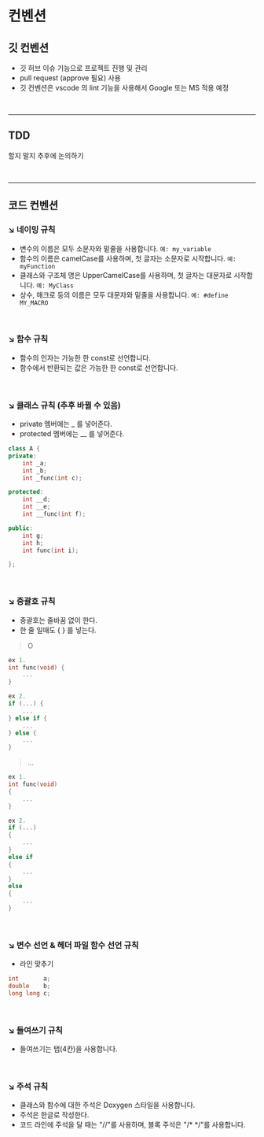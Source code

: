 # 컨벤션

## 깃 컨벤션

-   깃 허브 이슈 기능으로 프로젝트 진행 및 관리
-   pull request (approve 필요) 사용
-   깃 컨벤션은 vscode 의 lint 기능을 사용해서 Google 또는 MS 적용 예정

<br>

---

## TDD
할지 말지 추후에 논의하기

<br>

---

## 코드 컨벤션

### ↘︎ 네이밍 규칙

-   변수의 이름은 모두 소문자와 밑줄을 사용합니다.
    `예: my_variable`
-   함수의 이름은 camelCase를 사용하며, 첫 글자는 소문자로 시작합니다.
    `예: myFunction`
-   클래스와 구조체 명은 UpperCamelCase를 사용하며, 첫 글자는 대문자로 시작합니다.
    `예: MyClass`
-   상수, 매크로 등의 이름은 모두 대문자와 밑줄을 사용합니다.
    `예: #define MY_MACRO`

<br>

### ↘︎ 함수 규칙

-   함수의 인자는 가능한 한 const로 선언합니다.
-   함수에서 반환되는 값은 가능한 한 const로 선언합니다.

<br>

### ↘︎ 클래스 규칙 (추후 바뀔 수 있음)

-   private 멤버에는 \_ 를 넣어준다.
-   protected 멤버에는 \_\_ 를 넣어준다.

```cpp
class A {
private:
    int _a;
    int _b;
    int _func(int c);

protected:
    int __d;
    int __e;
    int __func(int f);

public:
    int g;
    int h;
    int func(int i);

};
```

<br>

### ↘︎ 중괄호 규칙

-   중괄호는 줄바꿈 없이 한다.
-   한 줄 일때도 { } 를 넣는다.

> O

```cpp
ex 1.
int func(void) {
	...
}

ex 2.
if (...) {
	...
} else if {
	...
} else {
	...
}
```

> …

```cpp
ex 1.
int func(void)
{
	...
}

ex 2.
if (...)
{
	...
}
else if
{
	...
}
else
{
	...
}
```

<br>

### ↘︎ 변수 선언 & 헤더 파일 함수 선언 규칙

-   라인 맞추기

```cpp
int       a;
double    b;
long long c;
```

<br>

### ↘︎ 들여쓰기 규칙

-   들여쓰기는 탭(4칸)을 사용합니다.

<br>

### ↘︎ 주석 규칙

-   클래스와 함수에 대한 주석은 Doxygen 스타일을 사용합니다.
-   주석은 한글로 작성한다.
-   코드 라인에 주석을 달 때는 "//"를 사용하며, 블록 주석은 "/\* \*/"를 사용합니다.
